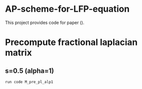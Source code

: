 # AP-scheme-for-LFP-equation
This project provides code for paper (). 
# Precompute fractional laplacian matrix
## s=0.5 (alpha=1)
```
run code M_pre_pl_alp1
```
## 

